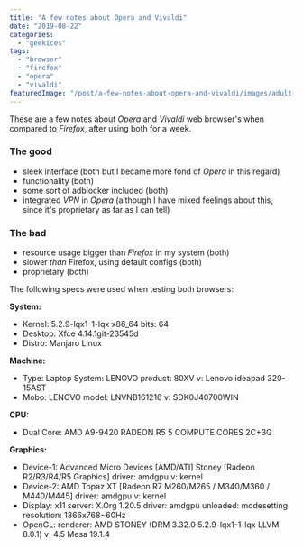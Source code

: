 ```yaml
---
title: "A few notes about Opera and Vivaldi"
date: "2019-08-22"
categories: 
  - "geekices"
tags: 
  - "browser"
  - "firefox"
  - "opera"
  - "vivaldi"
featuredImage: "/post/a-few-notes-about-opera-and-vivaldi/images/adult-1850177_640.jpg"
---
```


These are a few notes about _Opera_ and _Vivaldi_ web browser's when compared to _Firefox_, after using both for a week.

### The good

- sleek interface (both but I became more fond of _Opera_ in this regard)
- functionality (both)
- some sort of adblocker included (both)
- integrated _VPN_ in _Opera_ (although I have mixed feelings about this, since it's proprietary as far as I can tell)

### The bad

- resource usage bigger than _Firefox_ in my system (both)
- slower _than_ Firefox, using default configs (both)
- proprietary (both)

The following specs were used when testing both browsers:

**System:**
- Kernel: 5.2.9-lqx1-1-lqx x86_64 bits: 64
- Desktop: Xfce 4.14.1git-23545d
- Distro: Manjaro Linux 

**Machine:**
- Type: Laptop System: LENOVO product: 80XV v: Lenovo ideapad 320-15AST
- Mobo: LENOVO model: LNVNB161216 v: SDK0J40700WIN

**CPU:**
- Dual Core: AMD A9-9420 RADEON R5 5 COMPUTE CORES 2C+3G

**Graphics:**
- Device-1: Advanced Micro Devices [AMD/ATI] Stoney [Radeon R2/R3/R4/R5 Graphics] driver: amdgpu v: kernel 
- Device-2: AMD Topaz XT [Radeon R7 M260/M265 / M340/M360 / M440/M445] driver: amdgpu v: kernel 
- Display: x11 server: X.Org 1.20.5 driver: amdgpu unloaded: modesetting resolution: 1366x768~60Hz 
- OpenGL: renderer: AMD STONEY (DRM 3.32.0 5.2.9-lqx1-1-lqx LLVM 8.0.1) v: 4.5 Mesa 19.1.4

